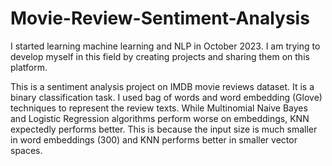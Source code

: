 # Movie-Review-Sentiment-Analysis

I started learning machine learning and NLP in October 2023. I am trying to develop myself in this field by creating projects and sharing them on this platform. 

This is a sentiment analysis project on IMDB movie reviews dataset. It is a binary classification task. I used bag of words and word embedding (Glove) techniques to represent the review texts. While Multinomial Naive Bayes and Logistic Regression algorithms perform worse on embeddings, KNN expectedly performs better. This is because the input size is much smaller in word embeddings (300) and KNN performs better in smaller vector spaces. 
